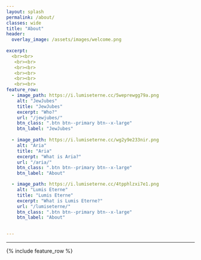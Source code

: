 ```yaml
---
layout: splash
permalink: /about/
classes: wide
title: "About"
header:
  overlay_image: /assets/images/welcome.png
   
excerpt: 
  <br><br>
   <br><br>
   <br><br>
   <br><br>
   <br><br>
   <br><br>
feature_row:
  - image_path: https://i.lumiseterne.cc/5weprewgg79a.png
    alt: "JewJubes"
    title: "JewJubes"
    excerpt: "Who?"
    url: "/jewjubes/"
    btn_class: ".btn btn--primary btn--x-large"
    btn_label: "JewJubes"   
    
  - image_path: https://i.lumiseterne.cc/wg2y9e233nir.png
    alt: "Aria"
    title: "Aria"
    excerpt: "What is Aria?"
    url: "/aria/"
    btn_class: ".btn btn--primary btn--x-large"
    btn_label: "About" 

  - image_path: https://i.lumiseterne.cc/4tpphlzxi7e1.png
    alt: "Lumis Eterne"
    title: "Lumis Eterne"
    excerpt: "What is Lumis Eterne?"
    url: "/lumiseterne/"
    btn_class: ".btn btn--primary btn--x-large"
    btn_label: "About" 
  

---
```


---

{% include feature_row %}
